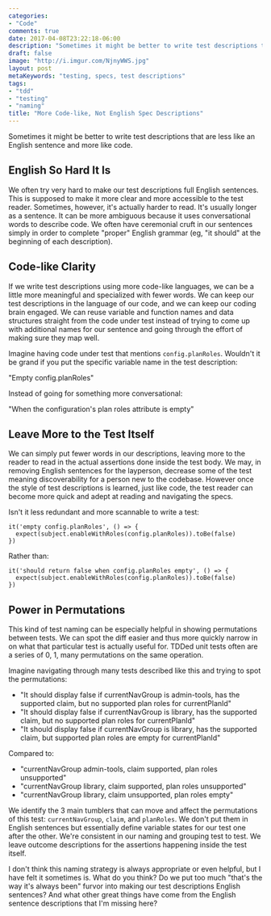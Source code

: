 ```yaml
---
categories:
- "Code"
comments: true
date: 2017-04-08T23:22:18-06:00
description: "Sometimes it might be better to write test descriptions that are less like an English sentence and more like code."
draft: false
image: "http://i.imgur.com/NjnyWWS.jpg"
layout: post
metaKeywords: "testing, specs, test descriptions"
tags:
- "tdd"
- "testing"
- "naming"
title: "More Code-like, Not English Spec Descriptions"
---
```


Sometimes it might be better to write test descriptions that are less like an English sentence and more like code.

<!--more-->

## English So Hard It Is

We often try very hard to make our test descriptions full English sentences.  This is supposed to make it more clear and more accessible to the test reader.  Sometimes, however, it's actually harder to read.  It's usually longer as a sentence.  It can be more ambiguous because it uses conversational words to describe code.  We often have ceremonial cruft in our sentences simply in order to complete "proper" English grammar (eg, "it should" at the beginning of each description).

## Code-like Clarity

If we write test descriptions using more code-like languages, we can be a little more meaningful and specialized with fewer words.  We can keep our test descriptions in the language of our code, and we can keep our coding brain engaged.  We can reuse variable and function names and data structures straight from the code under test instead of trying to come up with additional names for our sentence and going through the effort of making sure they map well.  

Imagine having code under test that mentions `config.planRoles`. Wouldn't it be grand if you put the specific variable name in the test description:

"Empty config.planRoles"

Instead of going for something more conversational:

"When the configuration's plan roles attribute is empty"

## Leave More to the Test Itself

We can simply put fewer words in our descriptions, leaving more to the reader to read in the actual assertions done inside the test body.  We may, in removing English sentences for the layperson, decrease some of the test meaning discoverability for a person new to the codebase.  However once the style of test descriptions is learned, just like code, the test reader can become more quick and adept at reading and navigating the specs.

Isn't it less redundant and more scannable to write a test:

```
it('empty config.planRoles', () => {
  expect(subject.enableWithRoles(config.planRoles)).toBe(false)
})
```

Rather than:

```
it('should return false when config.planRoles empty', () => {
  expect(subject.enableWithRoles(config.planRoles)).toBe(false)
})
```

## Power in Permutations

This kind of test naming can be especially helpful in showing permutations between tests.  We can spot the diff easier and thus more quickly narrow in on what that particular test is actually useful for.  TDDed unit tests often are a series of 0, 1, many permutations on the same operation.

Imagine navigating through many tests described like this and trying to spot the permutations:

- "It should display false if currentNavGroup is admin-tools, has the supported claim, but no supported plan roles for currentPlanId"
- "It should display false if currentNavGroup is library, has the supported claim, but no supported plan roles for currentPlanId"
- "It should display false if currentNavGroup is library, has the supported claim, but supported plan roles are empty for currentPlanId"

Compared to:

- "currentNavGroup admin-tools, claim supported, plan roles unsupported"
- "currentNavGroup library, claim supported, plan roles unsupported"
- "currentNavGroup library, claim unsupported, plan roles empty"

We identify the 3 main tumblers that can move and affect the permutations of this test: `currentNavGroup`, `claim`, and `planRoles`.  We don't put them in English sentences but essentially define variable states for our test one after the other. We're consistent in our naming and grouping test to test.  We leave outcome descriptions for the assertions happening inside the test itself.

I don't think this naming strategy is always appropriate or even helpful, but I have felt it sometimes is.  What do you think?  Do we put too much "that's the way it's always been" furvor into making our test descriptions English sentences?  And what other great things have come from the English sentence descriptions that I'm missing here?
